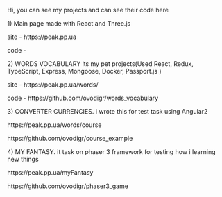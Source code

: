 Hi, you can see my projects and can see their code here

<p>1) Main page made with React and Three.js
<p> site - https://peak.pp.ua 
<p> code -

<p>2) WORDS VOCABULARY its my pet projects(Used React, Redux, TypeScript, Express, Mongoose, Docker,
Passport.js )
<p>site - https://peak.pp.ua/words/
<p>code - https://github.com/ovodigr/words_vocabulary

<p>3) CONVERTER CURRENCIES. i wrote this for test task using Angular2
<p>https://peak.pp.ua/words/course
<p>https://github.com/ovodigr/course_example

<p>4) MY FANTASY. it task on phaser 3 framework for testing how i learning new things
<p>https://peak.pp.ua/myFantasy
<p>https://github.com/ovodigr/phaser3_game



